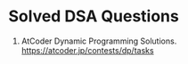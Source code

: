 # Solved DSA Questions

1. AtCoder Dynamic Programming Solutions.
https://atcoder.jp/contests/dp/tasks
